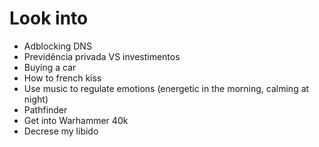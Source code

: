 # Look into

* Adblocking DNS
* Previdência privada VS investimentos
* Buying a car
* How to french kiss
* Use music to regulate emotions (energetic in the morning, calming at night)
* Pathfinder
* Get into Warhammer 40k
* Decrese my libido